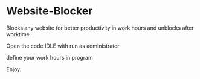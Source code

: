 # Website-Blocker
Blocks any website for better productivity in work hours and unblocks after worktime.

Open the code IDLE with run as administrator

define your work hours in program

Enjoy.
